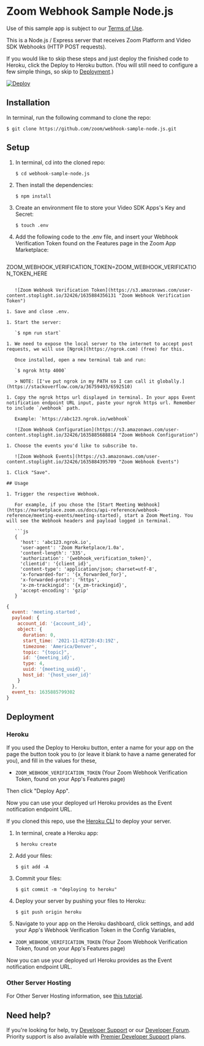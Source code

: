 # Zoom Webhook Sample Node.js

Use of this sample app is subject to our [Terms of Use](https://zoom.us/docs/en-us/zoom_api_license_and_tou.html).

This is a Node.js / Express server that receives Zoom Platform and Video SDK Webhooks (HTTP POST requests).

If you would like to skip these steps and just deploy the finished code to Heroku, click the Deploy to Heroku button. (You will still need to configure a few simple things, so skip to [Deployment](#deployment).)

[![Deploy](https://www.herokucdn.com/deploy/button.svg)](https://heroku.com/deploy)

## Installation

In terminal, run the following command to clone the repo:

`$ git clone https://github.com/zoom/webhook-sample-node.js.git`

## Setup

1. In terminal, cd into the cloned repo:

   `$ cd webhook-sample-node.js`

1. Then install the dependencies:

   `$ npm install`

1. Create an environment file to store your Video SDK Apps's Key and Secret:

   `$ touch .env`

1. Add the following code to the .env file, and insert your Webhook Verification Token found on the Features page in the Zoom App Marketplace:

   ```
ZOOM_WEBHOOK_VERIFICATION_TOKEN=ZOOM_WEBHOOK_VERIFICATION_TOKEN_HERE
```

   ![Zoom Webhook Verification Token](https://s3.amazonaws.com/user-content.stoplight.io/32426/1635884356131 "Zoom Webhook Verification Token")

1. Save and close .env.

1. Start the server:

   `$ npm run start`

1. We need to expose the local server to the internet to accept post requests, we will use [Ngrok](https://ngrok.com) (free) for this.

   Once installed, open a new terminal tab and run:

   `$ ngrok http 4000`

   > NOTE: [I've put ngrok in my PATH so I can call it globally.](https://stackoverflow.com/a/36759493/6592510)

1. Copy the ngrok https url displayed in terminal. In your apps Event notification endpoint URL input, paste your ngrok https url. Remember to include `/webhook` path.

   Example: `https://abc123.ngrok.io/webhook`

   ![Zoom Webhook Configuration](https://s3.amazonaws.com/user-content.stoplight.io/32426/1635885688814 "Zoom Webhook Configuration")

1. Choose the events you'd like to subscribe to.

   ![Zoom Webhook Events](https://s3.amazonaws.com/user-content.stoplight.io/32426/1635884395709 "Zoom Webhook Events")

1. Click "Save".

## Usage

1. Trigger the respective Webhook.

   For example, if you chose the [Start Meeting Webhook](https://marketplace.zoom.us/docs/api-reference/webhook-reference/meeting-events/meeting-started), start a Zoom Meeting. You will see the Webhook headers and payload logged in terminal.

   ```js
   {
     'host': 'abc123.ngrok.io',
     'user-agent': 'Zoom Marketplace/1.0a',
     'content-length': '335',
     'authorization': '{webhook_verification_token}',
     'clientid': '{client_id}',
     'content-type': 'application/json; charset=utf-8',
     'x-forwarded-for': '{x_forwarded_for}',
     'x-forwarded-proto': 'https',
     'x-zm-trackingid': '{x_zm-trackingid}',
     'accept-encoding': 'gzip'
   }
   ```

   ```js
   {
     event: 'meeting.started',
     payload: {
       account_id: '{account_id}',
       object: {
         duration: 0,
         start_time: '2021-11-02T20:43:19Z',
         timezone: 'America/Denver',
         topic: "{topic}",
         id: '{meeting_id}',
         type: 4,
         uuid: '{meeting_uuid}',
         host_id: '{host_user_id}'
       }
     },
     event_ts: 1635885799302
   }
   ```

## Deployment

### Heroku

If you used the Deploy to Heroku button, enter a name for your app on the page the button took you to (or leave it blank to have a name generated for you), and fill in the values for these,

- `ZOOM_WEBHOOK_VERIFICATION_TOKEN` (Your Zoom Webhook Verification Token, found on your App's Features page)

Then click "Deploy App".

Now you can use your deployed url Heroku provides as the Event notification endpoint URL.

If you cloned this repo, use the [Heroku CLI](https://devcenter.heroku.com/articles/heroku-cli) to deploy your server.

1. In terminal, create a Heroku app:

   `$ heroku create`

1. Add your files:

   `$ git add -A`

1. Commit your files:

   `$ git commit -m "deploying to heroku"`

1. Deploy your server by pushing your files to Heroku:

   `$ git push origin heroku`

1. Navigate to your app on the Heroku dashboard, click settings, and add your App's Webhook Verification Token in the Config Variables,

- `ZOOM_WEBHOOK_VERIFICATION_TOKEN` (Your Zoom Webhook Verification Token, found on your App's Features page)

Now you can use your deployed url Heroku provides as the Event notification endpoint URL.

### Other Server Hosting

For Other Server Hosting information, see [this tutorial](https://developer.mozilla.org/en-US/docs/Learn/Server-side/Express_Nodejs/deployment#choosing_a_hosting_provider).

## Need help?

If you're looking for help, try [Developer Support](https://devsupport.zoom.us)   or our [Developer Forum](https://devforum.zoom.us). Priority support is also available with [Premier Developer Support](https://zoom.us/docs/en-us/developer-support-plans.html) plans.
